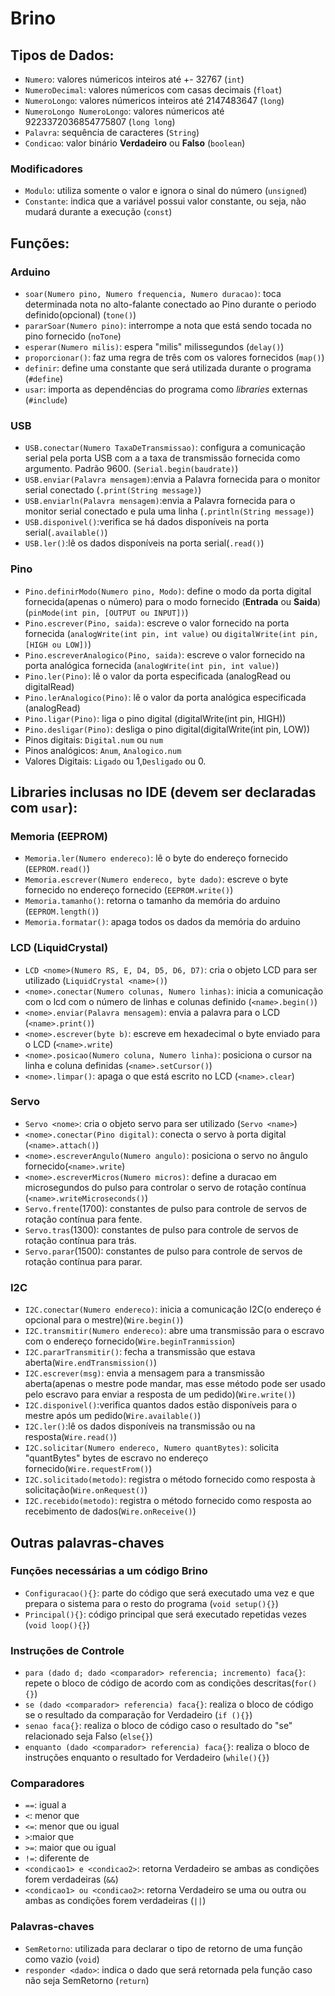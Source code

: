 # Brino

## Tipos de Dados:    
 * `Numero`: valores númericos inteiros até +- 32767 (`int`)    
 * `NumeroDecimal`: valores númericos com casas decimais (`float`)    
 * `NumeroLongo`: valores númericos inteiros até 2147483647 (`long`)    
 * `NumeroLongo NumeroLongo`: valores númericos até 9223372036854775807 (`long long`)   
 * `Palavra`: sequência de caracteres (`String`)    
 * `Condicao`: valor binário **Verdadeiro** ou **Falso** (`boolean`)    
   
 ### Modificadores
 * `Modulo`: utiliza somente o valor e ignora o sinal do número (`unsigned`)
 * `Constante`: indica que a variável possui valor constante, ou seja, não mudará durante a execução (`const`)  
    

## Funções:    

### Arduino    
 * `soar(Numero pino, Numero frequencia, Numero duracao)`: toca determinada nota no alto-falante conectado ao Pino durante o periodo definido(opcional) (`tone()`)     
 * `pararSoar(Numero pino)`: interrompe a nota que está sendo tocada no pino fornecido (`noTone`)     
 * `esperar(Numero milis)`: espera "milis" milissegundos (`delay()`)      
 * `proporcionar()`: faz uma regra de três com os valores fornecidos (`map()`)    
 * `definir`: define uma constante que será utilizada durante o programa (`#define`)      
 * `usar`: importa as dependências do programa como *libraries* externas (`#include`)     
     

### USB    
 * `USB.conectar(Numero TaxaDeTransmissao)`: configura a comunicação serial pela porta USB com a a taxa de transmissão fornecida como argumento. Padrão 9600. (`Serial.begin(baudrate)`)    
 * `USB.enviar(Palavra mensagem)`:envia a Palavra fornecida para o monitor serial conectado (`.print(String message)`)    
 * `USB.enviarln(Palavra mensagem)`:envia a Palavra fornecida para o monitor serial conectado e pula uma linha (`.println(String message)`)     
 * `USB.disponivel()`:verifica se há dados disponíveis na porta serial(`.available()`)         
 * `USB.ler()`:lê os dados disponíveis na porta serial(`.read()`)         
    

### Pino    
 * `Pino.definirModo(Numero pino, Modo)`: define o modo da porta digital fornecida(apenas o número) para o modo fornecido (**Entrada** ou **Saida**) (`pinMode(int pin, [OUTPUT ou INPUT])`)      
 * `Pino.escrever(Pino, saida)`: escreve o valor fornecido na porta fornecida (`analogWrite(int pin, int value)` ou `digitalWrite(int pin, [HIGH ou LOW])`)      
 * `Pino.escreverAnalogico(Pino, saida)`: escreve o valor fornecido na porta analógica fornecida (`analogWrite(int pin, int value)`)           
 * `Pino.ler(Pino)`: lê o valor da porta especificada (analogRead ou digitalRead)      
 * `Pino.lerAnalogico(Pino)`: lê o valor da porta analógica especificada (analogRead)        
 * `Pino.ligar(Pino)`: liga o pino digital (digitalWrite(int pin, HIGH))    
 * `Pino.desligar(Pino)`: desliga o pino digital(digitalWrite(int pin, LOW))    
 * Pinos digitais: `Digital.num` ou `num`    
 * Pinos analógicos: `Anum`, `Analogico.num`
 * Valores Digitais: `Ligado` ou 1,`Desligado` ou 0.
     

## Libraries inclusas no IDE (devem ser declaradas com `usar`):    
     

### Memoria (EEPROM)    
 * `Memoria.ler(Numero endereco)`: lê o byte do endereço fornecido (`EEPROM.read()`)    
 * `Memoria.escrever(Numero endereco, byte dado)`: escreve o byte fornecido no endereço fornecido (`EEPROM.write()`)     
 * `Memoria.tamanho()`: retorna o tamanho da memória do arduino (`EEPROM.length()`)    
 * `Memoria.formatar()`: apaga todos os dados da memória do arduino    
    

### LCD (LiquidCrystal)             
 * `LCD <nome>(Numero RS, E, D4, D5, D6, D7)`: cria o objeto LCD para ser utilizado (`LiquidCrystal <name>()`)    
 * `<nome>.conectar(Numero colunas, Numero linhas)`: inicia a comunicação com o lcd com o número de linhas e colunas definido (`<name>.begin()`)    
 * `<nome>.enviar(Palavra mensagem)`: envia a palavra para o LCD (`<name>.print()`)    
 * `<nome>.escrever(byte b)`: escreve em hexadecimal o byte enviado para o LCD (`<name>.write`)    
 * `<nome>.posicao(Numero coluna, Numero linha)`: posiciona o cursor na linha e coluna definidas (`<name>.setCursor()`)    
 * `<nome>.limpar()`: apaga o que está escrito no LCD (`<name>.clear`)
     
### Servo          
 * `Servo <nome>`: cria o objeto servo para ser utilizado (`Servo <name>`)         
 * `<nome>.conectar(Pino digital)`: conecta o servo à porta digital (`<name>.attach()`)     
 * `<nome>.escreverAngulo(Numero angulo)`: posiciona o servo no ângulo fornecido(`<name>.write`)     
 * `<nome>.escreverMicros(Numero micros)`: define a duracao em microsegundos do pulso para controlar o servo de rotação contínua (`<name>.writeMicroseconds()`)      
 * `Servo.frente`(1700): constantes de pulso para controle de servos de rotação contínua para fente.
 * `Servo.tras`(1300): constantes de pulso para controle de servos de rotação contínua para trás.
 * `Servo.parar`(1500): constantes de pulso para controle de servos de rotação contínua para parar.     
      
### I2C    
 * `I2C.conectar(Numero endereco)`: inicia a comunicação I2C(o endereço é opcional para o mestre)(`Wire.begin()`)      
 * `I2C.transmitir(Numero endereco)`: abre uma transmissão para o escravo com o endereço fornecido(`Wire.beginTranmission`)        
 * `I2C.pararTransmitir()`: fecha a transmissão que estava aberta(`Wire.endTransmission()`)
 * `I2C.escrever(msg)`: envia a mensagem para a transmissão aberta(apenas o mestre pode mandar, mas esse método pode ser usado pelo escravo para enviar a resposta de um pedido)(`Wire.write()`)       
 * `I2C.disponivel()`:verifica quantos dados estão disponíveis para o mestre após um pedido(`Wire.available()`)     
 * `I2C.ler()`:lê os dados disponíveis na transmissão ou na resposta(`Wire.read()`)      
 * `I2C.solicitar(Numero endereco, Numero quantBytes)`: solicita "quantBytes" bytes de escravo no endereço fornecido(`Wire.requestFrom()`)     
 * `I2C.solicitado(metodo)`: registra o método fornecido como resposta à solicitação(`Wire.onRequest()`)     
 * `I2C.recebido(metodo)`: registra o método fornecido como resposta ao recebimento de dados(`Wire.onReceive()`)               
    

## Outras palavras-chaves     
     

### Funções necessárias a um código Brino     
 * `Configuracao(){}`: parte do código que será executado uma vez e que prepara o sistema para o resto do programa (`void setup(){}`)     
 * `Principal(){}`: código principal que será executado repetidas vezes (`void loop(){}`)    
     

### Instruções de Controle    
 * `para (dado d; dado <comparador> referencia; incremento) faca{}`: repete o bloco de código de acordo com as condições descritas(`for(){}`)     
 * `se (dado <comparador> referencia) faca{}`: realiza o bloco de código se o resultado da comparação for Verdadeiro (`if (){}`)    
 * `senao faca{}`: realiza o bloco de código caso o resultado do "se" relacionado seja Falso (`else{}`)    
 * `enquanto (dado <comparador> referencia) faca{}`: realiza o bloco de instruções enquanto o resultado for Verdadeiro (`while(){}`)     
     

### Comparadores    
 * `==`: igual a     
 * `<`: menor que    
 * `<=`: menor que ou igual     
 * `>`:maior que     
 * `>=`: maior que ou igual    
 * `!=`: diferente de 
 * `<condicao1> e <condicao2>`: retorna Verdadeiro se ambas as condições forem verdadeiras (`&&`)     
 * `<condicao1> ou <condicao2>`: retorna Verdadeiro se uma ou outra ou ambas as condições forem verdadeiras (`||`)    
     

### Palavras-chaves    
 * `SemRetorno`: utilizada para declarar o tipo de retorno de uma função como vazio (`void`)    
 * `responder <dado>`: indica o dado que será retornada pela função caso não seja SemRetorno (`return`)     
